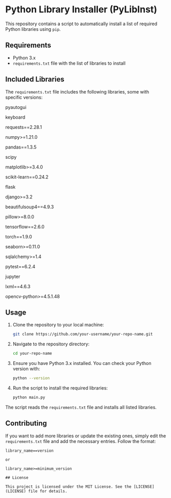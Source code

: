 # Python Library Installer (PyLibInst)
This repository contains a script to automatically install a list of required Python libraries using `pip`.

## Requirements

- Python 3.x
- `requirements.txt` file with the list of libraries to install

## Included Libraries

The `requirements.txt` file includes the following libraries, some with specific versions:

pyautogui

keyboard

requests==2.28.1

numpy>=1.21.0

pandas==1.3.5

scipy

matplotlib>=3.4.0

scikit-learn==0.24.2

flask

django>=3.2

beautifulsoup4==4.9.3

pillow>=8.0.0

tensorflow==2.6.0

torch==1.9.0

seaborn>=0.11.0

sqlalchemy>=1.4

pytest==6.2.4

jupyter

lxml==4.6.3

opencv-python>=4.5.1.48

## Usage

1. Clone the repository to your local machine:
    ```sh
    git clone https://github.com/your-username/your-repo-name.git
    ```

2. Navigate to the repository directory:
    ```sh
    cd your-repo-name
    ```

3. Ensure you have Python 3.x installed. You can check your Python version with:
    ```sh
    python --version
    ```

4. Run the script to install the required libraries:
    ```sh
    python main.py
    ```

The script reads the `requirements.txt` file and installs all listed libraries.

## Contributing

If you want to add more libraries or update the existing ones, simply edit the `requirements.txt` file and add the necessary entries. Follow the format:

```
library_name==version

or

library_name>=minimum_version

## License

This project is licensed under the MIT License. See the [LICENSE](LICENSE) file for details.

